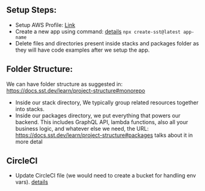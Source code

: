 ## Setup Steps:
* Setup AWS Profile:  [Link](https://docs.google.com/document/d/1v5jpTA9DRPJVrhZnAPFPdtE41J5r_sIsafUBdS-PUl8/edit#heading=h.cms92ljbezks)
* Create a new app using command: [details](https://docs.sst.dev/start/standalone#1-create-a-new-app)
    `npx create-sst@latest app-name`
* Delete files and directories present inside stacks and packages folder as they will have code examples after we setup the app. 


## Folder Structure:

We can have folder structure as suggested in: https://docs.sst.dev/learn/project-structure#monorepo

* Inside our stack directory, We typically group related resources together into stacks.
* Inside our packages directory, we put everything that powers our backend. This includes GraphQL API, lambda functions, also all your business logic, and whatever else we need, the URL: https://docs.sst.dev/learn/project-structure#packages talks about it in more detal

## CircleCI
* Update CircleCI file (we would need to create a bucket for handling env vars). [details](https://docs.google.com/document/d/1v5jpTA9DRPJVrhZnAPFPdtE41J5r_sIsafUBdS-PUl8/edit#heading=h.3ecw62gmwfhd)

